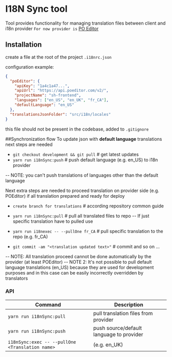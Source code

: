# I18N Sync tool

Tool provides functionality for managing translation files between client and i18n provider
`For now provider is` [PO Editor](https://poeditor.com/)

## Installation

create a file at the root of the project
`.i18nrc.json`

configuration example:

```json
{
  "poEditor": {
    "apiKey": "1a4c1a47...",
    "apiUrl": "https://api.poeditor.com/v2/",
    "projectName": "sh-frontend",
    "languages": ["en_US", "en_UK", "fr_CA"],
    "defaultLanguage": "en_US"
  },
  "translationsJsonFolder": "src/i18n/locales"
}
```

this file should not be present in the codebase, added to `.gitignore`

##Synchronization flow
To update json with **default language** translations next steps are needed

- `git checkout development && git pull` # get latest updates
- `yarn run i18nSync:push` # push default language (e.g. en_US) to i18n provider

-- NOTE: you can't push translations of languages other than the default language

Next extra steps are needed to proceed translation on provider side (e.g. POEditor)
if all translation prepared and ready for deploy

- `create branch for translations` # according repository common guide
- `yarn run i18nSync:pull` # pull all translated files to repo
  -- If just specific translation have to pulled use
- `yarn run i18nexec -- --pullOne fr_CA` # pull specific translation to the repo (e.g. fr_CA)

- `git commit -am "<translation updated text>"` # commit and so on ...

-- NOTE: All translation proceed cannot be done automatically by the provider (at least POEditor)
-- NOTE 2: It's not possible to pull default language translations (en_US) because they are used for
development purposes and in this case can be easily incorrectly overridden by translators

### API

| Command                                         | Description                              |
| ----------------------------------------------- | ---------------------------------------- |
| `yarn run i18nSync:pull`                        | pull translation files from provider     |
| `yarn run i18nSync:push`                        | push source/default language to provider |
| `i18nSync:exec -- --pullOne <Translation name>` | (e.g. en_UK)                             |
